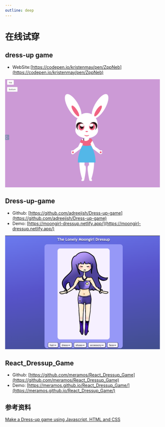 ```yaml
---
outline: deep
---
```


# 在线试穿

## dress-up game

- WebSite:[https://codepen.io/kristenmay/pen/ZppNeb](https://codepen.io/kristenmay/pen/ZppNeb)

![20230614113918](https://raw.githubusercontent.com/onesmail/onesmail.github.io/master/src/assset/images/20230614113918.png)

## Dress-up-game

- Github: [https://github.com/adreejish/Dress-up-game](https://github.com/adreejish/Dress-up-game)
- Demo: [https://moongirl-dressup.netlify.app/](https://moongirl-dressup.netlify.app/)

![20230614114115](https://raw.githubusercontent.com/onesmail/onesmail.github.io/master/src/assset/images/20230614114115.png)

## React_Dressup_Game

- Github: [https://github.com/meramos/React_Dressup_Game](https://github.com/meramos/React_Dressup_Game)
- Demo: [https://meramos.github.io/React_Dressup_Game/](https://meramos.github.io/React_Dressup_Game/)

## 参考资料

[Make a Dress-up game using Javascript, HTML and CSS](https://stashable.wordpress.com/2018/12/30/make-a-dress-up-game-using-javascript-html-and-css/?blogsub=confirming#subscribe-blog)